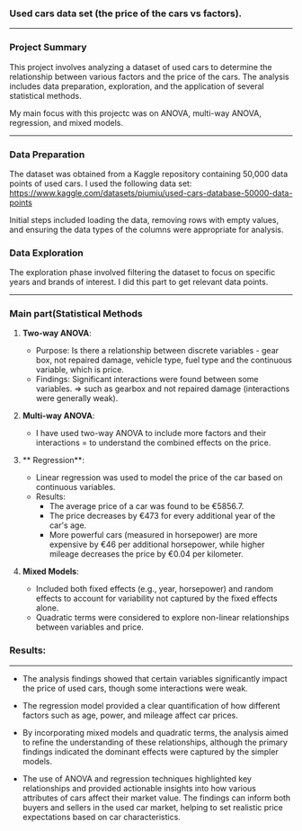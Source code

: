 ### Used cars data set (the price of the cars vs factors).

----
### Project Summary
This project involves analyzing a dataset of used cars to determine the relationship between various factors and the price of the cars. The analysis includes data preparation, exploration, and the application of several statistical methods.

My main focus with this projectc was on ANOVA, multi-way ANOVA, regression, and mixed models.

----
### Data Preparation
The dataset was obtained from a Kaggle repository containing 50,000 data points of used cars. I used the following data set: https://www.kaggle.com/datasets/piumiu/used-cars-database-50000-data-points

Initial steps included loading the data, removing rows with empty values, and ensuring the data types of the columns were appropriate for analysis.

### Data Exploration
The exploration phase involved filtering the dataset to focus on specific years and brands of interest. I did this part to get relevant data points.

----
### Main part(Statistical Methods
1. **Two-way ANOVA**:
   - Purpose: Is there a relationship between discrete variables - gear box, not repaired damage, vehicle type, fuel type and the continuous variable, which is price.
   - Findings: Significant interactions were found between some variables.
      => such as gearbox and not repaired damage (interactions were generally weak).

2. **Multi-way ANOVA**:
   - I have used two-way ANOVA to include more factors and their interactions = to understand the combined effects on the price.

3. ** Regression**:
   - Linear regression was used to model the price of the car based on continuous variables.
   - Results:
     - The average price of a car was found to be €5856.7.
     - The price decreases by €473 for every additional year of the car's age.
     - More powerful cars (measured in horsepower) are more expensive by €46 per additional horsepower, while higher mileage decreases the price by €0.04 per kilometer.

4. **Mixed Models**:
   - Included both fixed effects (e.g., year, horsepower) and random effects to account for variability not captured by the fixed effects alone.
   - Quadratic terms were considered to explore non-linear relationships between variables and price.

### Results:
-----
- The analysis findings showed that certain variables significantly impact the price of used cars, though some interactions were weak.
- The regression model provided a clear quantification of how different factors such as age, power, and mileage affect car prices.
- By incorporating mixed models and quadratic terms, the analysis aimed to refine the understanding of these relationships, although the primary findings indicated the dominant effects were captured by the simpler models.

- The use of ANOVA and regression techniques highlighted key relationships and provided actionable insights into how various attributes of cars affect their market value. The findings can inform both buyers and sellers in the used car market, helping to set realistic price expectations based on car characteristics.
